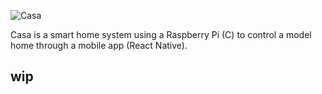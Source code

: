 ![Casa](https://raw.githubusercontent.com/cewpur/Casa/master/asset/banner.png)

Casa is a smart home system using a Raspberry Pi (C) to control a model home through a mobile app (React Native).

## wip
